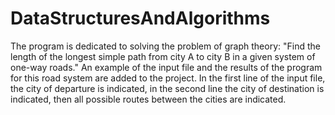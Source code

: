# DataStructuresAndAlgorithms
The program is dedicated to solving the problem of graph theory: "Find the length of the longest simple path from city A to city B in a given system of one-way roads."
An example of the input file and the results of the program for this road system are added to the project.
In the first line of the input file, the city of departure is indicated, in the second line the city of destination is indicated, then all possible routes between the cities are indicated.
